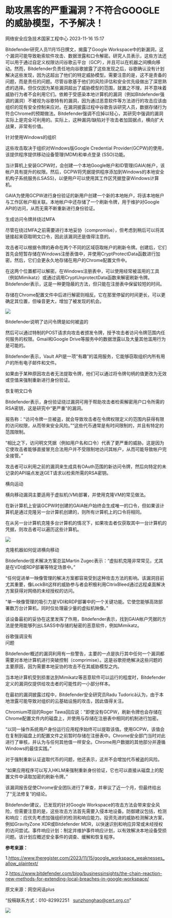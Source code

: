 #  助攻黑客的严重漏洞？不符合GOOGLE的威胁模型，不予解决！   
 网络安全应急技术国家工程中心   2023-11-16 15:17  
  
Bitdefender研究人员11月15日撰文，揭露了Google Workspace中的新漏洞，这个漏洞可能导致勒索软件攻击、数据泄露和口令解密。研究人员表示，这些方法还可以用于通过自定义权限访问谷歌云平台（GCP），并且可以在机器之间横向移动。然而，Bitdefender负责任地向谷歌披露了这些发现之后，谷歌确认没有计划解决这些发现，因为这超出了他们的特定威胁模型。需要注意的是，这不是责备的问题，而是责任的问题。尽管谷歌基于他们的风险评估和安全优先级做出了深思熟虑的选择。但仅仅因为某些漏洞超出了威胁模型的范围，就置之不理，并不意味着威胁行为者不会利用它们。依赖于受感染本地计算机的漏洞（例如Bitdefender强调的漏洞）不被视为谷歌特有的漏洞，因为通过恶意软件等方法进行的攻击应该由组织的现有安全控制来应对。在漏洞披露过程中谷歌告诉研究人员，数据存储行为符合Chrome的预期做法。Bitdefender强调不应掉以轻心，其研究中强调的漏洞实际上是完全可利用的。实际上，这种漏洞/缺陷对于攻击者加固据点，横向扩大战果，非常有价值。  
  
针对使用Windows的组织  
  
这些攻击取决于组织对Windows版Google Credential Provider(GCPW)的使用，该提供程序提供移动设备管理(MDM)和单点登录 (SSO)功能。  
  
当计算机上安装GCPW时，会创建一个本地Google帐户和ID管理(GAIA)帐户，该帐户具有提升的权限。然后，GCPW将凭据提供程序添加到Windows的本地安全机构子系统服务(LSASS)，以便用户可以使用其工作区凭据登录Windows计算机。  
  
GAIA为使用GCPW进行身份验证的新用户创建一个新的本地帐户，将该本地帐户与工作区帐户相关联。本地帐户中还存储了一个刷新令牌，用于维护对Google API的访问，从而无需不断重新进行身份验证。  
  
生成访问令牌并绕过MFA  
  
尽管在绕过MFA之前需要进行本地妥协（compromise），但考虑到稍后可以将其链接起来窃取明文口令，因此该漏洞还是值得注意的。  
  
攻击者可以根据令牌的寿命在两个不同的区域窃取帐户的刷新令牌。创建后，它们首先会短暂存储在Windows注册表值中，并使用CryptProtectData函数进行加密。然后，它们会更永久地存储在用户的Chrome配置文件中。  
  
在这两个位置都可以解密。在Windows注册表中，可以使用经常被滥用的工具（例如Mimikatz）或通过调用CryptUnprotectData函数来解密刷新令牌。Bitdefender表示，这是一种更隐蔽的方法，但只能在注册表中保留较短的时间。  
  
存储在Chrome配置文件中后进行解密则相反。它在那里停留的时间更长，可以更确定其位置，但噪音更大，增加了被发现的机会。  
  
![](https://mmbiz.qpic.cn/mmbiz_png/0KRmt3K30icX4CWLL4tAmb3V5SEaq787qyu1go6UZ8lCTkXOkzicW2PdN5ic1m6fPnlfLH2hZ6U2CQxmicNaicvcCwA/640?wx_fmt=png&from=appmsg&tp=wxpic&wxfrom=5&wx_lazy=1&wx_co=1 "")  
  
Bitdefender说明了访问令牌是如何被盗的  
  
然后可以通过特制的POST请求向攻击者颁发令牌，授予攻击者访问令牌范围内任何服务的权限。Gmail和Google Drive等服务中的数据泄露以及大量其他滥用行为是可能的。  
  
Bitdefender表示，Vault API是一项“有趣”的滥用服务，它能够窃取组织内所有用户的所有电子邮件和文件。  
  
如果由于某种原因攻击者无法提取令牌，他们可以通过将令牌句柄的值更改为无效或空值来强制重新进行身份验证。  
  
恢复明文口令  
  
Bitdefender表示，身份验证绕过漏洞可用于帮助攻击者检索解密用户口令所需的RSA密钥，这是研究中“更严重”的漏洞。  
  
报告称：“访问令牌一旦被盗，就会导致攻击者在令牌权限定义的范围内获得有限的访问权限，从而带来安全风险。”“这些代币通常是有时间限制的，并且有特定的范围限制。  
  
“相比之下，访问明文凭据（例如用户名和口令）代表了更严重的威胁。这是因为它使攻击者能够直接冒充合法用户并不受限制地访问其帐户，从而可能导致帐户完全接管。”  
  
攻击者可以利用之前的漏洞来生成具有OAuth范围的新访问令牌，然后向特定的未记录的API端点发送GET请求以检索所需的RSA密钥。  
  
横向运动  
  
横向移动漏洞主要适用于虚拟机(VM)部署，并使用克隆VM的常见做法。  
  
在新计算机上安装GCPW时创建的GAIA帐户始终会生成唯一的口令，但如果该计算机是通过克隆另一台计算机创建的，则所有计算机上的口令将相同。  
  
在从另一台计算机克隆多台计算机的情况下，如果攻击者仅获取其中一台计算机的凭据，则攻击者可以遍历这些计算机。  
  
![](https://mmbiz.qpic.cn/mmbiz_jpg/GoUrACT176nFsh4QCPWDf5OzHMfwWM2lL6qNdTgqFk6Vtn8Df04dWzzHuuvMTyquicyLSiaxeUibKdRCOLn6lo94A/640?wx_fmt=jpeg "")  
  
克隆机器如何促进横向移动  
  
Bitdefender技术解决方案总监Martin Zugec表示：“虚拟机克隆非常常见，尤其是在VDI或RDP部署等特定场景中。”  
  
“任何促进单一映像管理的解决方案都容易受到这种攻击方法的影响。该漏洞目前尤其重要，像LockBit这样的威胁参与者会积极利用CitrixBleed通过远程桌面解决方案获得对网络的未经授权的访问。  
  
“单一映像管理的吸引力是VDI和RDP部署中的一个关键功能。它使您能够高效部署数万台计算机，同时仅处理最少量的虚拟机映像。”  
  
该设备最初的妥协在这里发挥了作用，Bitdefender表示，找到GAIA帐户凭据的方法是使用能够列出LSASS中存储的秘密的恶意软件，例如Mimikatz。  
  
谷歌强调没有  
问题  
  
Bitdefender概述的漏洞利用有一些警告，主要的一点是执行其中任何一个漏洞都需要对本地计算机进行突破控制（comprimise）。这是谷歌拒绝解决这些问题的主要原因，因为需要本地妥协的攻击不在其威胁模型之内。  
  
当本地计算机受到损害达到Mimikatz等恶意软件可以运行的程度时，Bitdefender定义的漏洞仅提供给攻击者的可能性的一小部分样本。  
  
在最初的漏洞披露过程中，Bitdefender安全研究员Radu Tudorică认为，由于本地泄露可能导致对组织的云基础设施的攻击，因此值得关注。  
  
Chromium项目的Roger Tawa回应说：“即使没有GCPW，刷新令牌也会存储在Chrome配置文件内的磁盘上，并使用与存储在注册表中相同的机制进行加密。  
  
“以同一操作系统用户身份运行应用程序始终可以提取该值。使用GCPW，该值会在复制到磁盘上的配置文件之前暂时存储在注册表中。Chrome安全部门当时对此进行了审核，并认为与任何其他值一样安全。Chrome用户数据的其他部分并遵循Windows的最佳实践。”  
  
对于强制重新认证盗取代币的问题，他还表示，这并不会增加代币被盗的风险。  
  
“如果应用程序可以写入HKLM来强制重新身份验证，它也可以直接从磁盘上的配置文件中读取加密的刷新令牌。”  
  
该漏洞报告促使Chrome安全团队进行了审查，并审议了近一个月，但最终给出了“无法修复”的结论。  
  
Bitdefender建议，已发现的针对Google Workspace的攻击方法会带来安全风险，但需要注意的是，这些攻击方法首先需要入侵本地设备。防御建议包括，检测和响应：应优先考虑加强组织的检测和响应能力。投资先进的威胁检测解决方案，例如GravityZone XDR或Bitdefender MDR，以快速识别和响应异常或未经授权的访问尝试。事件响应计划：制定并维护事件响应计划，以有效解决本地设备受损问题。该计划应概述安全事件的调查、缓解和恢复程序。  
  
**参考来源：**  
  
1.https://www.theregister.com/2023/11/15/google_workspace_weaknesses_allow_plaintext/  
  
2.https://www.bitdefender.com/blog/businessinsights/the-chain-reaction-new-methods-for-extending-local-breaches-in-google-workspace/  
  
  
  
原文来源：网空闲话plus  
  
“投稿联系方式：010-82992251   sunzhonghao@cert.org.cn”  
  
![](https://mmbiz.qpic.cn/mmbiz_jpg/GoUrACT176n1NvL0JsVSB8lNDX2FCGZjW0HGfDVnFao65ic4fx6Rv4qylYEAbia4AU3V2Zz801UlicBcLeZ6gS6tg/640?wx_fmt=jpeg&wxfrom=5&wx_lazy=1&wx_co=1 "")  
  
